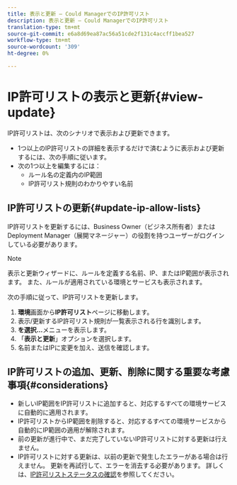 ```yaml
---
title: 表示と更新 — Could ManagerでのIP許可リスト
description: 表示と更新 — Could ManagerでのIP許可リスト
translation-type: tm+mt
source-git-commit: e6a8d69ea87ac56a51cde2f131c4accff1bea527
workflow-type: tm+mt
source-wordcount: '309'
ht-degree: 0%

---
```



# IP許可リストの表示と更新{#view-update}

IP許可リストは、次のシナリオで表示および更新できます。

* 1つ以上のIP許可リストの詳細を表示するだけで済むように表示および更新するには、次の手順に従います。
* 次の1つ以上を編集するには：
   * ルール名の定義内のIP範囲
   * IP許可リスト規則のわかりやすい名前

## IP許可リストの更新{#update-ip-allow-lists}


IP許可リストを更新するには、Business Owner（ビジネス所有者）またはDeployment Manager（展開マネージャー）の役割を持つユーザーがログインしている必要があります。

>[!NOTE]
>表示と更新ウィザードに、ルールを定義する名前、IP、またはIP範囲が表示されます。 また、ルールが適用されている環境とサービスも表示されます。

次の手順に従って、IP許可リストを更新します。

1. **環境**&#x200B;画面から&#x200B;**IP許可リスト**&#x200B;ページに移動します。
1. 表示/更新するIP許可リスト規則が一覧表示される行を識別します。
1. **を選択…**&#x200B;メニューを表示します。
1. 「**表示と更新**」オプションを選択します。
1. 名前またはIPに変更を加え、送信を確認します。

## IP許可リストの追加、更新、削除に関する重要な考慮事項{#considerations}

* 新しいIP範囲をIP許可リストに追加すると、対応するすべての環境サービスに自動的に適用されます。
* IP許可リストからIP範囲を削除すると、対応するすべての環境サービスから自動的にIP範囲の適用が解除されます。
* 前の更新が進行中で、まだ完了していないIP許可リストに対する更新は行えません。
* IP許可リストに対する更新は、以前の更新で発生したエラーがある場合は行えません。 更新を再試行して、エラーを消去する必要があります。
詳しくは、[IP許可リストステータスの確認](/help/implementing/cloud-manager/ip-allow-lists/check-ip-allow-list-status.md)を参照してください。